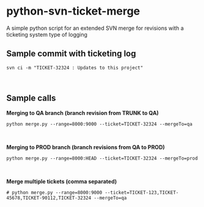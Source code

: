 python-svn-ticket-merge
=======================

A simple python script for an extended SVN merge for revisions with a ticketing system type of logging

Sample commit with ticketing log
--------------------------------

	svn ci -m "TICKET-32324 : Updates to this project"
&nbsp;

Sample calls
------------
	
**Merging to QA branch (branch revision from TRUNK to QA)**

	python merge.py --range=8000:9000 --ticket=TICKET-32324 --mergeTo=qa
&nbsp;

**Merging to PROD branch (branch revisions from QA to PROD)**

	python merge.py --range=8000:HEAD --ticket=TICKET-32324 --mergeTo=prod
&nbsp;

**Merge multiple tickets (comma separated)**

	# python merge.py --range=8000:9000 --ticket=TICKET-123,TICKET-45678,TICKET-90112,TICKET-32324 --mergeTo=qa
&nbsp;